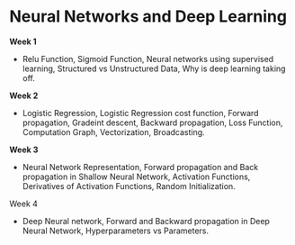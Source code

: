 # Neural Networks and Deep Learning

**Week 1**

- Relu Function, Sigmoid Function, Neural networks using supervised learning, Structured vs Unstructured Data, Why is deep learning taking off.

**Week 2**

- Logistic Regression, Logistic Regression cost function, Forward propagation, Gradeint descent, Backward propagation, Loss Function, Computation Graph, Vectorization, Broadcasting.

**Week 3**

- Neural Network Representation, Forward propagation and Back propagation in Shallow Neural Network, Activation Functions, Derivatives of Activation Functions, Random Initialization.

Week 4

- Deep Neural network, Forward and Backward propagation in Deep Neural Network, Hyperparameters vs Parameters.
